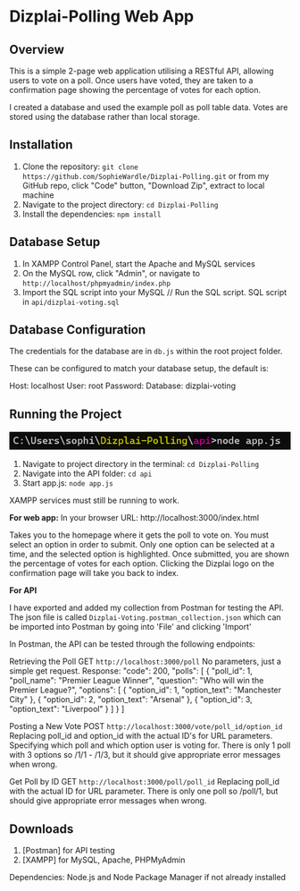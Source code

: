 # Dizplai-Polling Web App

## Overview

This is a simple 2-page web application utilising a RESTful API, allowing users to vote on a poll. Once users have voted, they are taken to a confirmation page showing the percentage of votes for each option.

I created a database and used the example poll as poll table data. Votes are stored using the database rather than local storage.

## Installation

1. Clone the repository: `git clone https://github.com/SophieWardle/Dizplai-Polling.git` or from my GitHub repo, click "Code" button, "Download Zip", extract to local machine
2. Navigate to the project directory: `cd Dizplai-Polling`
3. Install the dependencies: `npm install`

## Database Setup

1. In XAMPP Control Panel, start the Apache and MySQL services
2. On the MySQL row, click "Admin", or navigate to `http://localhost/phpmyadmin/index.php`
3. Import the SQL script into your MySQL // Run the SQL script. SQL script in `api/dizplai-voting.sql`

## Database Configuration

The credentials for the database are in `db.js` within the root project folder.

These can be configured to match your database setup, the default is:

Host: localhost
User: root
Password:
Database: dizplai-voting

## Running the Project

![Command line running project](running.png)

1. Navigate to project directory in the terminal: `cd Dizplai-Polling`
2. Navigate into the API folder: `cd api`
3. Start app.js: `node app.js`

XAMPP services must still be running to work.

**For web app:**
In your browser URL: http://localhost:3000/index.html

Takes you to the homepage where it gets the poll to vote on.
You must select an option in order to submit.
Only one option can be selected at a time, and the selected option is highlighted.
Once submitted, you are shown the percentage of votes for each option.
Clicking the Dizplai logo on the confirmation page will take you back to index.

**For API**

I have exported and added my collection from Postman for testing the API.
The json file is called `Dizplai-Voting.postman_collection.json` which can be imported into Postman by going into 'File' and clicking 'Import'

In Postman, the API can be tested through the following endpoints:

Retrieving the Poll
GET `http://localhost:3000/poll`
No parameters, just a simple get request.
Response:
"code": 200,
    "polls": [
        {
            "poll_id": 1,
            "poll_name": "Premier League Winner",
            "question": "Who will win the Premier League?",
            "options": [
                {
                    "option_id": 1,
                    "option_text": "Manchester City"
                },
                {
                    "option_id": 2,
                    "option_text": "Arsenal"
                },
                {
                    "option_id": 3,
                    "option_text": "Liverpool"
                }
            ]
        }
    ]

Posting a New Vote
POST `http://localhost:3000/vote/poll_id/option_id`
Replacing poll_id and option_id with the actual ID's for URL parameters.
Specifying which poll and which option user is voting for.
There is only 1 poll with 3 options so /1/1 - /1/3, but it should give appropriate error messages when wrong.

Get Poll by ID
GET `http://localhost:3000/poll/poll_id`
Replacing poll_id with the actual ID for URL parameter.
There is only one poll so /poll/1, but should give appropriate error messages when wrong.

## Downloads 

1. [Postman] for API testing
2. [XAMPP] for MySQL, Apache, PHPMyAdmin

Dependencies: Node.js and Node Package Manager if not already installed